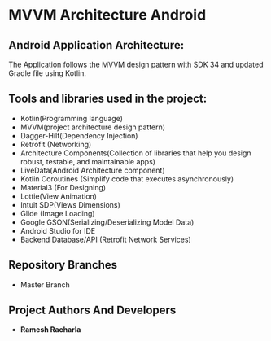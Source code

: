 # MVVM Architecture Android  

## Android Application Architecture:
The Application follows the MVVM design pattern with SDK 34 and updated Gradle file using Kotlin.

## Tools and libraries used in the project:
 
 * Kotlin(Programming language)
 * MVVM(project architecture design pattern)
 * Dagger-Hilt(Dependency Injection)
 * Retrofit (Networking)
 * Architecture Components(Collection of libraries that help you design robust, testable, and maintainable apps)
 * LiveData(Android Architecture component)
 * Kotlin Coroutines (Simplify code that executes asynchronously)
 * Material3 (For Designing)
 * Lottie(View Animation)
 * Intuit SDP(Views Dimensions)  
 * Glide (Image Loading)  
 * Google GSON(Serializing/Deserializing Model Data)
 * Android Studio for IDE 
 * Backend Database/API (Retrofit Network Services) 
   
## Repository  Branches
 - Master Branch
 
## Project Authors And  Developers
- **Ramesh Racharla** 
